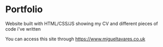 # Portfolio
Website built with HTML/CSS/JS showing my CV and different pieces of code i've written

You can access this site through https://www.migueltavares.co.uk
